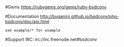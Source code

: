 #Gems
	https://rubygems.org/gems/ruby-bsdconv

#Documentation
	http://buganini.github.io/bsdconv/php-bsdconv/doc/api.html

	see example/* for example

#Support
	IRC: irc://irc.freenode.net#bsdconv
